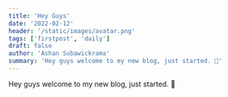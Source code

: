 ```yaml
---
title: 'Hey Guys'
date: '2022-02-12'
header: '/static/images/avatar.png'
tags: ['firstpost', 'daily']
draft: false
author: 'Ashan Subawickrama'
summary: 'Hey guys welcome to my new blog, just started. 🙂'
---
```


Hey guys welcome to my new blog, just started. 🙂
